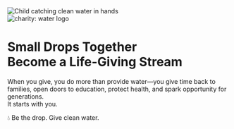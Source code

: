 <!DOCTYPE html>
<html lang="en">
<head>
  <meta charset="UTF-8">
  <meta name="viewport" content="width=device-width, initial-scale=1">
  <title>charity: water - Landing Page</title>
  <link rel="stylesheet" href="styles.css">
</head>
<body>
  <div class="yellow-border left"></div>
  <div class="yellow-border right"></div>
  <div class="container">
    <div class="image-bg">
      <!-- Replace the src below with your actual image path -->
      <img src="child-water.jpg" alt="Child catching clean water in hands">
      <div class="content">
        <div class="logo">
          <img src="charity-water-logo.png" alt="charity: water logo">
        </div>
        <div class="headline">
          <h1>Small Drops Together<br>Become a Life-Giving Stream</h1>
          <p class="supporting">
            When you give, you do more than provide water—you give time back to families, open doors to education, protect health, and spark opportunity for generations.<br>
            It starts with you.
          </p>
          <p class="cta">
            <span class="water-emoji">💧</span> Be the drop. Give clean water.
          </p>
        </div>
      </div>
    </div>
  </div>
</body>
</html>
